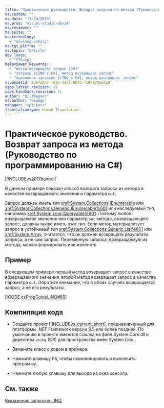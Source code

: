 ```yaml
---
title: "Практическое руководство. Возврат запроса из метода (Руководство по программированию на C#) | Microsoft Docs"
ms.custom: ""
ms.date: "11/24/2016"
ms.prod: "visual-studio-dev14"
ms.reviewer: ""
ms.suite: ""
ms.technology: 
  - "devlang-csharp"
ms.tgt_pltfrm: ""
ms.topic: "article"
dev_langs: 
  - "CSharp"
helpviewer_keywords: 
  - "метод возвращает запрос [C#]"
  - "запросы [LINQ в C#], метод возвращает запрос"
  - "выражения запросов [LINQ в C#], метод возвращает запрос"
ms.assetid: 9d6f20a7-f085-44cf-9df3-71948255ec68
caps.latest.revision: 11
caps.handback.revision: 11
author: "BillWagner"
ms.author: "wiwagn"
manager: "wpickett"
translationtype: Human Translation
---
```

# Практическое руководство. Возврат запроса из метода (Руководство по программированию на C#)
[!INCLUDE[vs2017banner](../../../csharp/includes/vs2017banner.md)]

В данном примере показан способ возврата запроса из метода в качестве возвращаемого значения и параметра `out`.  
  
 Запрос должен иметь тип <xref:System.Collections.IEnumerable> или <xref:System.Collections.Generic.IEnumerable%601> или наследуемый тип, например <xref:System.Linq.IQueryable%601>.  Поэтому любое возвращаемое значение или параметр `out` метода, возвращающего запрос, должны также иметь этот тип.  Если метод материализует запрос в устойчивый тип <xref:System.Collections.Generic.List%601> или <xref:System.Array>, считается, что он должен возвращать результаты запроса, а не сам запрос.  Переменную запроса, возвращаемую из метода, можно формировать или изменять.  
  
## Пример  
 В следующем примере первый метод возвращает запрос в качестве возвращаемого значения, второй метод возвращает запрос в качестве параметра `out`.  Обратите внимание, что в обоих случаях возвращается запрос, а не его результаты.  
  
 [!CODE [csProgGuideLINQ#80](../CodeSnippet/VS_Snippets_VBCSharp/csProgGuideLINQ#80)]  
  
## Компиляция кода  
  
-   Создайте проект [!INCLUDE[vs_current_short](../../../csharp/programming-guide/classes-and-structs/includes/vs_current_short_md.md)], предназначенный для платформы .NET Framework версии 3.5 или более поздней.  По умолчанию в проекте имеются ссылка на файл System.Core.dll и директива `using` \(C\#\) для пространства имен System.Linq.  
  
-   Замените класс с кодом в примере.  
  
-   Нажмите клавишу F5, чтобы скомпилировать и выполнить программу.  
  
-   Нажмите любую клавишу для выхода из окна консоли.  
  
## См. также  
 [Выражения запросов LINQ](../../../csharp/programming-guide/linq-query-expressions/index.md)